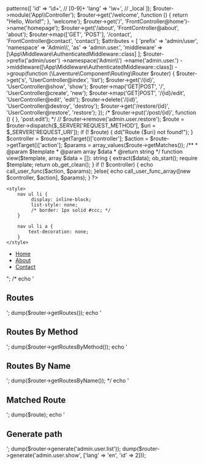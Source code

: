 <?php

require __DIR__.'/../vendor/autoload.php';

$router = new \Laventure\Component\Routing\Router('http://localhost:8080');

$router->patterns([
    'id'    => '\d+', // [0-9]+
    'lang'  => '\w+', // _local
]);

$router->module('App\\Controller');


$router->get('/welcome', function () {
    return "Hello, World!";
}, 'welcome');



$router->get('/', 'FrontController@home')->name('homepage');
$router->get('/about', 'FrontController@about', 'about');
$router->map(['GET', 'POST'], '/contact', 'FrontController@contact', 'contact');


$attributes = [
    'prefix'     => 'admin/user',
    'namespace'  => 'Admin\\',
    'as'         => 'admin.user.',
    'middleware' => [\App\Middleware\AuthenticatedMiddleware::class]
];

$router->prefix('admin/user')
       ->namespace('Admin\\')
       ->name('admin.user.')
       ->middleware([\App\Middleware\AuthenticatedMiddleware::class])
       ->group(function (\Laventure\Component\Routing\Router $router) {
          $router->get('s', 'UserController@index', 'list');
          $router->get('/{id}', 'UserController@show', 'show');
          $router->map('GET|POST', '/', 'UserController@create', 'new');
          $router->map('GET|POST', '/{id}/edit', 'UserController@edit', 'edit');
          $router->delete('/{id}', 'UserController@destroy', 'destroy');
          $router->get('/restore/{id}', 'UserController@restore', 'restore');
});




/*
$router->put('/post/{id}', function () {

}, 'post.edit');
*/

// $router->remove('admin.user.restore');


$route = $router->dispatch($_SERVER['REQUEST_METHOD'], $uri = $_SERVER['REQUEST_URI']);

if (! $route) {
    dd("Route {$uri} not found!");
}


$controller = $route->getTarget()['controller'];
$action     = $route->getTarget()['action'];
$params     = array_values($route->getMatches());



/**
 * @param $template
 * @param array $data
 * @return string
*/
function view($template, array $data = []): string
{
     extract($data);

     ob_start();
     require $template;
     return ob_get_clean();
}



if (! $controller) {
    echo call_user_func($action, $params);
}else{
    echo call_user_func_array([new $controller, $action], $params);
}

?>

<!doctype html>
<html lang="en">
<head>
    <meta charset="UTF-8">
    <meta name="viewport"
          content="width=device-width, user-scalable=no, initial-scale=1.0, maximum-scale=1.0, minimum-scale=1.0">
    <meta http-equiv="X-UA-Compatible" content="ie=edge">
    <title>Laventure framework</title>

    <style>
        nav ul li {
             display: inline-block;
             list-style: none;
             /* border: 1px solid #ccc; */
        }

        nav ul li a {
            text-decoration: none;
        }
    </style>
</head>
<body>

   <nav>
       <ul>
           <li>
               <a href="<?= $router->generate('homepage') ?>">Home</a>
           </li>
           <li>
               <a href="<?= $router->generate('about') ?>">About</a>
           </li>
           <li>
               <a href="<?= $router->generate('contact') ?>">Contact</a>
           </li>
       </ul>
   </nav>
</body>
</html>

<?php

echo "<hr>";
/*
echo '<h2>Routes</h2>';
dump($router->getRoutes());

echo '<h2>Routes By Method</h2>';
dump($router->getRoutesByMethod());

echo '<h2>Routes By Name</h2>';
dump($router->getRoutesByName());
*/

echo '<h2>Matched Route</h2>';
dump($route);

echo '<h2>Generate path</h2>';
dump($router->generate('admin.user.list'));
dump($router->generate('admin.user.show', ['lang' => 'en', 'id' => 2]));

